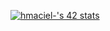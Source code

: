 [![hmaciel-'s 42 stats](https://badge.mediaplus.ma/darkblue/hmaciel-?1337Badge=off&UM6P=off)](https://github.com/oakoudad/badge42)